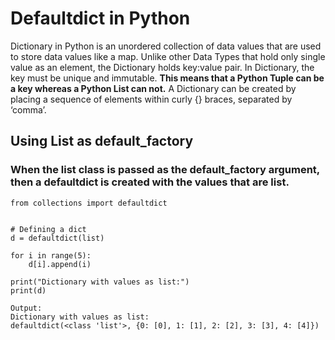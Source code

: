 # Defaultdict in Python
Dictionary in Python is an unordered collection of data values that are used to store data values like a map. Unlike other Data Types that hold only single value as an element, the Dictionary holds key:value pair. In Dictionary, the key must be unique and immutable. 
**This means that a Python Tuple can be a key whereas a Python List can not.** 
A Dictionary can be created by placing a sequence of elements within curly {} braces, separated by ‘comma’.

## Using List as default_factory

### When the list class is passed as the default_factory argument, then a defaultdict is created with the values that are list.

```
from collections import defaultdict 


# Defining a dict 
d = defaultdict(list) 

for i in range(5): 
	d[i].append(i) 
	
print("Dictionary with values as list:") 
print(d)

Output:
Dictionary with values as list:
defaultdict(<class 'list'>, {0: [0], 1: [1], 2: [2], 3: [3], 4: [4]})
```